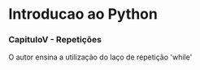 ﻿# Introducao ao Python

### CapituloV - Repetições
O autor ensina a utilização do laço de repetição 'while'
